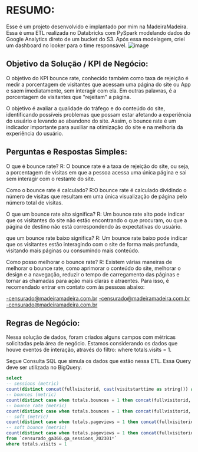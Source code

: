 # RESUMO:
Esse é um projeto desenvolvido e implantado por mim na MadeiraMadeira. Essa é uma ETL realizada no Databricks com PySpark modelando dados do Google Analytics direto de um bucket do S3. Após essa modelagem, criei um dashboard no looker para o time responsável.
![image](https://github.com/user-attachments/assets/3e8e9a0e-8db6-4c01-a5dd-93c16161e1d6)



## **Objetivo da Solução / KPI de Negócio:**
O objetivo do KPI bounce rate, conhecido também como taxa de rejeição é medir a porcentagem de visitantes que acessam uma página do site ou App e saem imediatamente, sem interagir com ela. Em outras palavras, é a porcentagem de visitantes que "rejeitam" a página. 

O objetivo é avaliar a qualidade do tráfego e do conteúdo do site, identificando possíveis problemas que possam estar afetando a experiência do usuário e levando ao abandono do site. Assim, o bounce rate é um indicador importante para auxiliar na otimização do site e na melhoria da experiência do usuário.


## **Perguntas e Respostas Simples:** 

O que é bounce rate?
R: O bounce rate é a taxa de rejeição do site, ou seja, a porcentagem de visitas em que a pessoa acessa uma única página e sai sem interagir com o restante do site.

Como o bounce rate é calculado?
R:O bounce rate é calculado dividindo o número de visitas que resultam em uma única visualização de página pelo número total de visitas.
    
O que um bounce rate alto significa?
R: Um bounce rate alto pode indicar que os visitantes do site não estão encontrando o que procuram, ou que a página de destino não está correspondendo às expectativas do usuário.
    
que um bounce rate baixo significa?
R: Um bounce rate baixo pode indicar que os visitantes estão interagindo com o site de forma mais profunda, visitando mais páginas ou consumindo mais conteúdo.
    
Como posso melhorar o bounce rate?
R: Existem várias maneiras de melhorar o bounce rate, como aprimorar o conteúdo do site, melhorar o design e a navegação, reduzir o tempo de carregamento das páginas e tornar as chamadas para ação mais claras e atraentes. Para isso, é recomendado entrar em contato com às pessoas abaixo:
    
-censurado@madeiramadeira.com.br
-censurado@madeiramadeira.com.br
-censurado@madeiramadeira.com.br

## **Regras de Negócio:**
Nessa solução de dados, foram criados alguns campos com métricas solicitadas pela área de negócio. Estamos considerando os dados que houve eventos de interação, através do filtro: where totals.visits = 1.

Segue Consulta SQL que simula os dados que estão nessa ETL. Essa Query deve ser utilizada no BigQuery.

~~~~sql
select
-- sessions (metric)
count(distinct concat(fullvisitorid, cast(visitstarttime as string))) as sessions,
-- bounces (metric)
count(distinct case when totals.bounces = 1 then concat(fullvisitorid, cast(visitstarttime as string)) else null end) as bounces,
-- bounce rate (metric)
count(distinct case when totals.bounces = 1 then concat(fullvisitorid, cast(visitstarttime as string)) else null end) / count(distinct concat(fullvisitorid, cast(visitstarttime as string))) as bounce_rate,
-- soft (metric)
count(distinct case when totals.pageviews = 1 then concat(fullvisitorid, cast(visitstarttime as string)) else null end) as soft,
-- soft bounce (metric)
count(distinct case when totals.pageviews = 1 then concat(fullvisitorid, cast(visitstarttime as string)) else null end) / count(distinct concat(fullvisitorid, cast(visitstarttime as string))) as soft_bounce
from `censurado_ga360.ga_sessions_202301*`
where totals.visits = 1
~~~~









